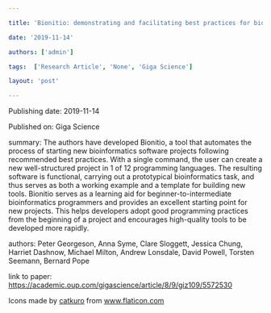 ---
title: 'Bionitio: demonstrating and facilitating best practices for bioinformatics command-line software'
date: '2019-11-14'
authors: ['admin']
tags:  ['Research Article', 'None', 'Giga Science']
layout: 'post'
---
Publishing date: 2019-11-14

Published on: Giga Science

summary: The authors have developed Bionitio, a tool that automates the process of starting new bioinformatics software projects following recommended best practices. With a single command, the user can create a new well-structured project in 1 of 12 programming languages. The resulting software is functional, carrying out a prototypical bioinformatics task, and thus serves as both a working example and a template for building new tools. Bionitio serves as a learning aid for beginner-to-intermediate bioinformatics programmers and provides an excellent starting point for new projects. This helps developers adopt good programming practices from the beginning of a project and encourages high-quality tools to be developed more rapidly.

authors: Peter Georgeson, Anna Syme, Clare Sloggett, Jessica Chung, Harriet Dashnow, Michael Milton, Andrew Lonsdale, David Powell, Torsten Seemann, Bernard Pope

link to paper: https://academic.oup.com/gigascience/article/8/9/giz109/5572530

Icons made by <a href="https://www.flaticon.com/free-icon/bookshelves_3576884" title="catkuro">catkuro</a> from <a href="https://www.flaticon.com/" title="Flaticon"> www.flaticon.com</a>